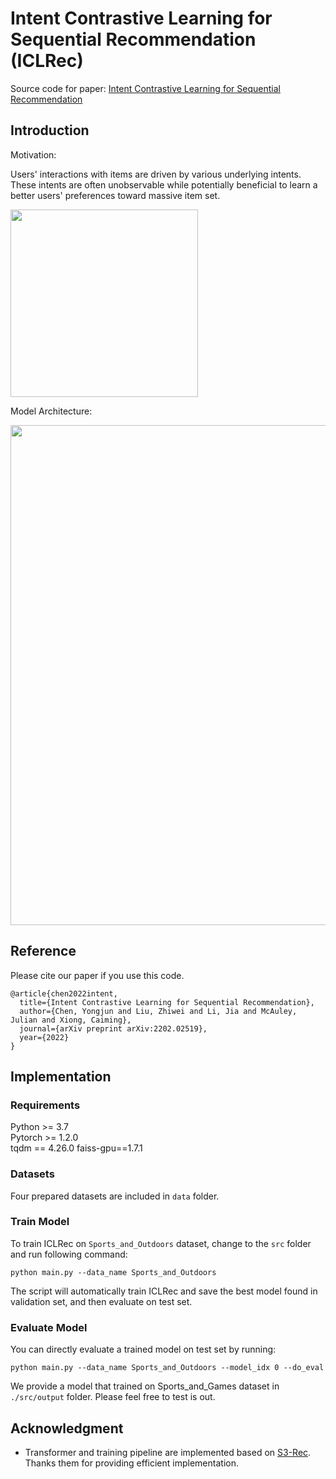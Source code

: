 # Intent Contrastive Learning for Sequential Recommendation (ICLRec)

Source code for paper: [Intent Contrastive Learning for Sequential Recommendation](https://arxiv.org/pdf/2202.02519.pdf)

## Introduction

Motivation: 

Users' interactions with items are driven by various underlying intents. These intents are often unobservable while potentially beneficial to learn a better users' preferences toward massive item set.

<img src="./img/motivation_sports.png" width="300">

Model Architecture:

<img src="./img/model.png" width="800">

## Reference

Please cite our paper if you use this code.

```
@article{chen2022intent,
  title={Intent Contrastive Learning for Sequential Recommendation},
  author={Chen, Yongjun and Liu, Zhiwei and Li, Jia and McAuley, Julian and Xiong, Caiming},
  journal={arXiv preprint arXiv:2202.02519},
  year={2022}
}
```

## Implementation
### Requirements

Python >= 3.7  
Pytorch >= 1.2.0  
tqdm == 4.26.0
faiss-gpu==1.7.1

### Datasets

Four prepared datasets are included in `data` folder.

### Train Model

To train ICLRec on `Sports_and_Outdoors` dataset, change to the `src` folder and run following command: 

```
python main.py --data_name Sports_and_Outdoors
```

The script will automatically train ICLRec and save the best model found in validation set, and then evaluate on test set.


### Evaluate Model

You can directly evaluate a trained model on test set by running:

```
python main.py --data_name Sports_and_Outdoors --model_idx 0 --do_eval
```

We provide a model that trained on Sports_and_Games dataset in `./src/output` folder. Please feel free to test is out.

## Acknowledgment
 - Transformer and training pipeline are implemented based on [S3-Rec](https://github.com/RUCAIBox/CIKM2020-S3Rec). Thanks them for providing efficient implementation.

